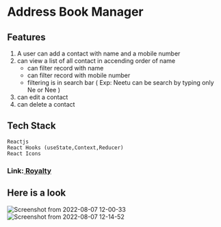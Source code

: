 
# Address Book Manager

## Features
1.  A user can add a contact with name and a mobile number
2. can view a list of all contact in accending order of name
   - can filter record with name 
   - can filter record with mobile number 
   - filtering is in search bar ( Exp: Neetu can be search by typing only Ne or Nee )
3. can edit a contact
4. can delete a contact

## Tech Stack

```
Reactjs
React Hooks (useState,Context,Reducer)
React Icons
```

###  Link:[ Royalty](https://address-book-manager-chi.vercel.app/)
## Here is a look
![Screenshot from 2022-08-07 12-00-33](https://user-images.githubusercontent.com/90403664/183278672-91bc73c7-862e-47da-a654-2cc9b89b18c4.png)
![Screenshot from 2022-08-07 12-14-52](https://user-images.githubusercontent.com/90403664/183278816-39fae264-aedf-4eb0-9f71-cb01cfeef77b.png)

